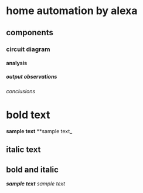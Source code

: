 # home automation by alexa
## components
### circuit diagram
#### analysis
##### output observations
###### conclusions

# bold text
**sample text**
**sample text_

## italic text
## bold and italic
**_sample text_**
_*sample text*_
